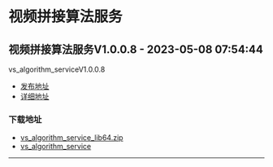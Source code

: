 # 视频拼接算法服务
## 视频拼接算法服务V1.0.0.8 - 2023-05-08 07:54:44
vs_algorithm_serviceV1.0.0.8
*  [发布地址](https://github.com/jadehh/VideoStitching/releases/tag/vs_algorithm_serviceV1.0.0.8)
*  [详细地址](https://github.com/jadehh/jadehh_file/releases/tag/vs_algorithm_serviceV1.0.0.8)
### 下载地址
* [vs_algorithm_service_lib64.zip](https://gh.ddlc.top/https://github.com/jadehh/jadehh_file/releases/download/vs_algorithm_serviceV1.0.0.8/vs_algorithm_service_lib64.zip)
* [vs_algorithm_service](https://gh.ddlc.top/https://github.com/jadehh/jadehh_file/releases/download/vs_algorithm_serviceV1.0.0.8/vs_algorithm_service)
----